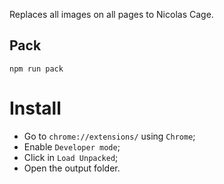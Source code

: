 Replaces all images on all pages to Nicolas Cage.

## Pack

```
npm run pack
```

# Install

- Go to `chrome://extensions/` using `Chrome`;
- Enable `Developer mode`;
- Click in `Load Unpacked`;
- Open the output folder.
